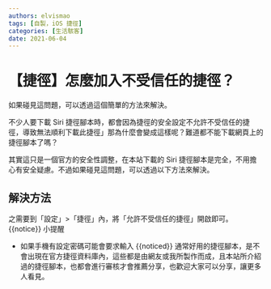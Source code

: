 ```yaml
---
authors: elvismao
tags: [自製，iOS 捷徑]
categories: [生活駭客]
date: 2021-06-04
---
```


# 【捷徑】怎麼加入不受信任的捷徑？

如果碰見這問題，可以透過這個簡單的方法來解決。

不少人要下載 Siri 捷徑腳本時，都會因為捷徑的安全設定不允許不受信任的捷徑，導致無法順利下載此捷徑」那為什麼會變成這樣呢？難道都不能下載網頁上的捷徑腳本了嗎？

其實這只是一個官方的安全性調整，在本站下載的 Siri 捷徑腳本是完全，不用擔心有安全疑慮。不過如果碰見這問題，可以透過以下方法來解決。

## 解決方法

之需要到「設定」>「捷徑」內，將「允許不受信任的捷徑」開啟即可。 {{notice}} 小提醒

- 如果手機有設定密碼可能會要求輸入 {{noticed}} 通常好用的捷徑腳本，是不會出現在官方捷徑資料庫內，這些都是由網友或我所製作而成，且本站所介紹過的捷徑腳本，也都會進行審核才會推薦分享，也歡迎大家可以分享，讓更多人看見。
